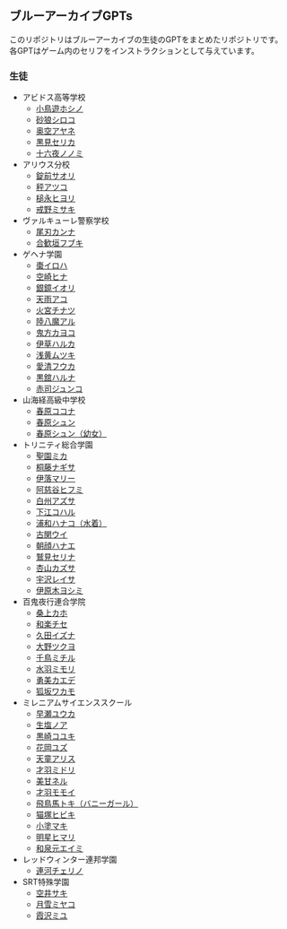 ## ブルーアーカイブGPTs
このリポジトリはブルーアーカイブの生徒のGPTをまとめたリポジトリです。  
各GPTはゲーム内のセリフをインストラクションとして与えています。
### 生徒
- アビドス高等学校
	- [小鳥遊ホシノ](https://chat.openai.com/g/g-JxqrnLyXl-xiao-niao-you-hosino)
	- [砂狼シロコ](https://chat.openai.com/g/g-KKR9gE6kW-sha-lang-siroko)
 	- [奥空アヤネ](https://chat.openai.com/g/g-534J499AZ-ao-kong-ayane)
	- [黒見セリカ](https://chat.openai.com/g/g-hjQRz87Zv-hei-jian-serika)
 	- [十六夜ノノミ](https://chat.openai.com/g/g-IFYA5Eq6L-shi-liu-ye-nonomi)
- アリウス分校
	- [錠前サオリ](https://chat.openai.com/g/g-m7XHgQ56X-ding-qian-saori)
 	- [秤アツコ](https://chat.openai.com/g/g-2f1pMCeU7-cheng-atuko)
  	- [槌永ヒヨリ](https://chat.openai.com/g/g-PccJI3BhX-chui-yong-hiyori)
  	- [戒野ミサキ](https://chat.openai.com/g/g-NoaYVTERB-jie-ye-misaki)
- ヴァルキューレ警察学校
	- [尾刃カンナ](https://chat.openai.com/g/g-a6SGloBDA-wei-ren-kanna)
	- [合歓垣フブキ](https://chat.openai.com/g/g-Dmn2MIPCS-he-huan-yuan-hubuki) 
- ゲヘナ学園
	- [棗イロハ](https://chat.openai.com/g/g-wv0MWaMJo-zao-iroha)
 	- [空崎ヒナ](https://chat.openai.com/g/g-1m9VDhb2s-kong-qi-hina)
	- [銀鏡イオリ](https://chat.openai.com/g/g-mthmtSed2-yin-jing-iori)
	- [天雨アコ](https://chat.openai.com/g/g-SihFblrMx-tian-yu-ako)
 	- [火宮チナツ](https://chat.openai.com/g/g-P4mpjfCr9-huo-gong-tinatu)
 	- [陸八魔アル](https://chat.openai.com/g/g-IT8AclQWg-lu-ba-mo-aru)
  	- [鬼方カヨコ](https://chat.openai.com/g/g-SWSkssXt2-gui-fang-kayoko)
  	- [伊草ハルカ](https://chat.openai.com/g/g-VgtfgscSB-yi-cao-haruka)
	- [浅黄ムツキ](https://chat.openai.com/g/g-S4USVcz2v-qian-huang-mutuki)
 	- [愛清フウカ](https://chat.openai.com/g/g-2v0W0p8Gm-ai-qing-huuka)
  	- [黒舘ハルナ](https://chat.openai.com/g/g-62hvYxUNv-hei-guan-haruna)
  	- [赤司ジュンコ](https://chat.openai.com/g/g-whwx2QAUY-chi-si-ziyunko)
- 山海経高級中学校
	- [春原ココナ](https://chat.openai.com/g/g-KoiKSE77a-chun-yuan-kokona)
 	- [春原シュン](https://chat.openai.com/g/g-O0Gc13xMK-chun-yuan-siyun)
	- [春原シュン（幼女）](https://chat.openai.com/g/g-PLvFWwkVC-chun-yuan-siyun)
- トリニティ総合学園
	- [聖園ミカ](https://chat.openai.com/g/g-BvoSGLDLH-sheng-yuan-mika)
 	- [桐藤ナギサ](https://chat.openai.com/g/g-T6jjROWGb-tong-teng-nagisa)
	- [伊落マリー](https://chat.openai.com/g/g-h65yt5S0w-yi-luo-mari)
	- [阿慈谷ヒフミ](https://chat.openai.com/g/g-sHvwwXlD0-a-ci-gu-hihumi)
	- [白州アズサ](https://chat.openai.com/g/g-pT7eY62W3-bai-zhou-azusa)
	- [下江コハル](https://chat.openai.com/g/g-Km2wmW0Px-xia-jiang-koharu)
	- [浦和ハナコ（水着）](https://chat.openai.com/g/g-Kmh6ec7Ox-pu-he-hanako)
 	- [古関ウイ](https://chat.openai.com/g/g-Ye06CxB2y-gu-guan-ui)
  	- [朝顔ハナエ](https://chat.openai.com/g/g-Wy4mDlCAa-zhao-yan-hanae)
  	- [鷲見セリナ](https://chat.openai.com/g/g-T3XpNwPzb-jiu-jian-serina)
	- [杏山カズサ](https://chat.openai.com/g/g-bCIYCNpyf-xing-shan-kazusa)
	- [宇沢レイサ](https://chat.openai.com/g/g-R0WQ2HAx5-yu-ze-reisa)
 	- [伊原木ヨシミ](https://chat.openai.com/g/g-2ew4j5VNH-yi-yuan-mu-yosimi)
- 百鬼夜行連合学院
	- [桑上カホ](https://chat.openai.com/g/g-wWkXHdIEP-sang-shang-kaho)
	- [和楽チセ](https://chat.openai.com/g/g-DqW7kPMhl-he-le-tise)
	- [久田イズナ](https://chat.openai.com/g/g-0aFTSJNBt-jiu-tian-izuna)
 	- [大野ツクヨ](https://chat.openai.com/g/g-geqnK1si2-da-ye-tukuyo)
 	- [千鳥ミチル](https://chat.openai.com/g/g-8zCvVchxl-qian-niao-mitiru)
  	- [水羽ミモリ](https://chat.openai.com/g/g-VeoL718Qn-shui-yu-mimori)
  	- [勇美カエデ](https://chat.openai.com/g/g-Dv7JxAI3F-yong-mei-kaede)
  	- [狐坂ワカモ](https://chat.openai.com/g/g-eHtK8lRkF-hu-ban-wakamo)
- ミレニアムサイエンススクール
	- [早瀬ユウカ](https://chat.openai.com/g/g-8MI3MJpOg-zao-lai-yuuka)
 	- [生塩ノア](https://chat.openai.com/g/g-2oN3hSxQb-sheng-yan-noa)
	- [黒崎コユキ](https://chat.openai.com/g/g-7P9Hj2yCe-hei-qi-koyuki)
	- [花岡ユズ](https://chat.openai.com/g/g-EauHEQnl2-hua-gang-yuzu)
	- [天童アリス](https://chat.openai.com/g/g-WTrM167Sz-tian-tong-arisu)
	- [才羽ミドリ](https://chat.openai.com/g/g-kMIDdIlMc-cai-yu-midori)
 	- [美甘ネル](https://chat.openai.com/g/g-a9xKp5MV7-mei-gan-neru)
	- [才羽モモイ](https://chat.openai.com/g/g-5KodNwSuG-cai-yu-momoi)
	- [飛鳥馬トキ（バニーガール）](https://chat.openai.com/g/g-vbFA9RV8C-fei-niao-ma-toki)
	- [猫塚ヒビキ](https://chat.openai.com/g/g-NdI0LUUq9-mao-zhong-hibiki)
 	- [小塗マキ](https://chat.openai.com/g/g-P3AR4qsfg-xiao-tu-maki)
	- [明星ヒマリ](https://chat.openai.com/g/g-Tcplj9N0X-ming-xing-himari)
 	- [和泉元エイミ](https://chat.openai.com/g/g-wAkt9BJqu-he-quan-yuan-eimi)
- レッドウィンター連邦学園
	- [連河チェリノ](https://chat.openai.com/g/g-5UpfT0WOQ-lian-he-tierino) 
- SRT特殊学園
    - [空井サキ](https://chat.openai.com/g/g-i5rwCRoR7-kong-jing-saki)
    - [月雪ミヤコ](https://chat.openai.com/g/g-aMzMNGH7J-yue-xue-miyako)
    - [霞沢ミユ](https://chat.openai.com/g/g-XUaNnRFeF-xia-ze-miyu)
